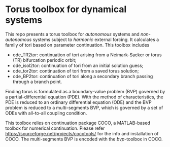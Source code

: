 # Torus toolbox for dynamical systems

This repo presents a torus toolbox for *autonomous* systems and *non-autonomous* systems subject to *harmonic* external forcing. It calculates a family of tori based on parameter continuation. This toolbox includes

 * ode_TR2tor: continuation of tori arising from a Neimark-Sacker or torus (TR) bifurcation periodic orbit;
 * ode_isol2tor: continuation of tori from an initial solution guess;
 * ode_tor2tor: continuation of tori from a saved torus solution;
 * ode_BP2tor: continuation of tori along a secondary branch passing through a branch point.


Finding torus is formulated as a boundary-value problem (BVP) governed by a partial-differential equation (PDE). With the method of characteristics, the PDE is reduced to an ordinary differential equation (ODE) and the BVP problem is reduced to a multi-segments BVP, which is governed by a set of ODEs with all-to-all coupling condition.

This toolbox relies on continuation package COCO, a MATLAB-based toolbox for numerical continuation. Please refer https://sourceforge.net/projects/cocotools/ for the info and installation of COCO. The multi-segments BVP is encoded with the *bvp*-toolbox in COCO.
